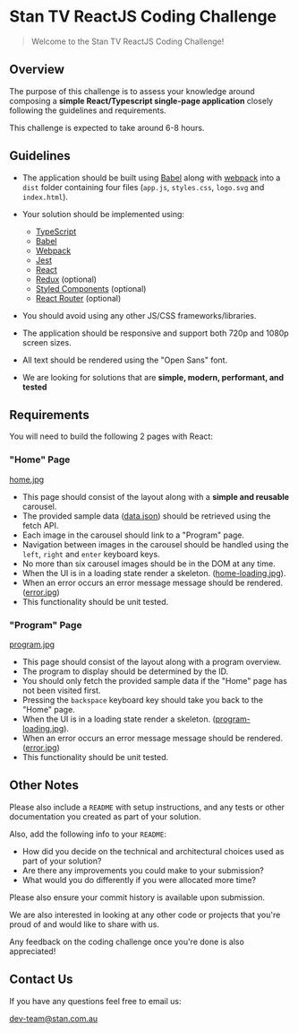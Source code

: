 # Stan TV ReactJS Coding Challenge

> Welcome to the Stan TV ReactJS Coding Challenge!

## Overview

The purpose of this challenge is to assess your knowledge around composing a **simple React/Typescript single-page application** closely following the guidelines and requirements.

This challenge is expected to take around 6-8 hours.

## Guidelines

- The application should be built using [Babel](https://www.babeljs.io) along with [webpack](https://webpack.js.org) into a `dist` folder containing four files (`app.js`, `styles.css`, `logo.svg` and `index.html`).
- Your solution should be implemented using:
  - [TypeScript](https://www.typescriptlang.org)
  - [Babel](https://babeljs.io)
  - [Webpack](https://webpack.js.org)
  - [Jest](https://jestjs.io)
  - [React](https://facebook.github.io/react/)
  - [Redux](https://redux.js.org) (optional)
  - [Styled Components](https://www.styledcomponents.com) (optional)
  - [React Router](https://www.reactrouter.com) (optional)

- You should avoid using any other JS/CSS frameworks/libraries.
- The application should be responsive and support both 720p and 1080p screen sizes.
- All text should be rendered using the "Open Sans" font.
- We are looking for solutions that are **simple, modern, performant, and tested**

## Requirements

You will need to build the following 2 pages with React:

### "Home" Page

[home.jpg](./home.jpg)

- This page should consist of the layout along with a **simple and reusable** carousel.
- The provided sample data ([data.json](./data.json)) should be retrieved using the fetch API.
- Each image in the carousel should link to a "Program" page.
- Navigation between images in the carousel should be handled using the `left`, `right` and `enter` keyboard keys.
- No more than six carousel images should be in the DOM at any time.
- When the UI is in a loading state render a skeleton. ([home-loading.jpg](./home-loading.jpg)).
- When an error occurs an error message message should be rendered. ([error.jpg](./error.jpg))
- This functionality should be unit tested.

### "Program" Page

[program.jpg](./program.jpg)

- This page should consist of the layout along with a program overview.
- The program to display should be determined by the ID.
- You should only fetch the provided sample data if the "Home" page has not been visited first.
- Pressing the `backspace` keyboard key should take you back to the "Home" page.
- When the UI is in a loading state render a skeleton. ([program-loading.jpg](./program-loading.jpg)).
- When an error occurs an error message message should be rendered. ([error.jpg](./error.jpg))
- This functionality should be unit tested.

## Other Notes

Please also include a `README` with setup instructions, and any tests or other documentation you created as part of your solution.

Also, add the following info to your `README`:

- How did you decide on the technical and architectural choices used as part of your solution?
- Are there any improvements you could make to your submission?
- What would you do differently if you were allocated more time?

Please also ensure your commit history is available upon submission.

We are also interested in looking at any other code or projects that you're proud of and would like to share with us.

Any feedback on the coding challenge once you're done is also appreciated!

## Contact Us

If you have any questions feel free to email us:

[dev-team@stan.com.au](dev-team@stan.com.au)

